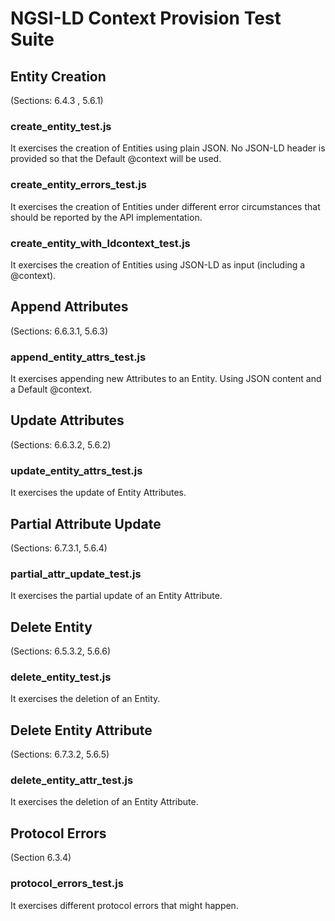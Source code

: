 # NGSI-LD Context Provision Test Suite

## Entity Creation 

(Sections: 6.4.3 , 5.6.1)

### create_entity_test.js

It exercises the creation of Entities using plain JSON. No JSON-LD header is provided so that the Default @context will be used.

### create_entity_errors_test.js

It exercises the creation of Entities under different error circumstances that should be reported by the API implementation. 

### create_entity_with_ldcontext_test.js

It exercises the creation of Entities using JSON-LD as input (including a @context).

## Append Attributes 

(Sections: 6.6.3.1, 5.6.3)

### append_entity_attrs_test.js

It exercises appending new Attributes to an Entity. Using JSON content and a Default @context.

## Update Attributes 

(Sections: 6.6.3.2, 5.6.2)

### update_entity_attrs_test.js

It exercises the update of Entity Attributes. 

## Partial Attribute Update 

(Sections: 6.7.3.1, 5.6.4)

### partial_attr_update_test.js

It exercises the partial update of an Entity Attribute. 

## Delete Entity 

(Sections: 6.5.3.2, 5.6.6)

### delete_entity_test.js

It exercises the deletion of an Entity.

## Delete Entity Attribute 

(Sections: 6.7.3.2, 5.6.5)

### delete_entity_attr_test.js

It exercises the deletion of an Entity Attribute. 

## Protocol Errors 

(Section 6.3.4)

### protocol_errors_test.js

It exercises different protocol errors that might happen. 
